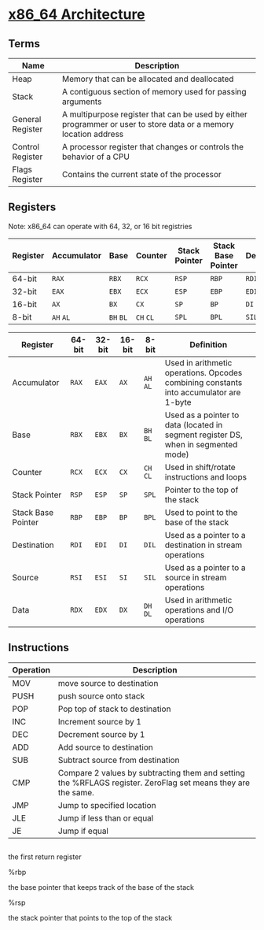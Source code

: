 # [x86_64 Architecture](https://en.wikibooks.org/wiki/X86_Assembly/X86_Architecture)

## Terms
| Name | Description |
| - | - |
|Heap|Memory that can be allocated and deallocated|
|Stack|A contiguous section of memory used for passing arguments|
|General Register|A multipurpose register that can be used by either programmer or user to store data or a memory location address|
|Control Register|A processor register that changes or controls the behavior of a CPU|
|Flags Register|Contains the current state of the processor|
## Registers
Note: x86_64 can operate with 64, 32, or 16 bit registries

|Register |Accumulator| Base | Counter |Stack Pointer | Stack Base Pointer |Destination |Source |Data|
| - | - | - | - | - | - | - | - | - |
|64-bit |`RAX` 	|`RBX` 		|`RCX` 		|`RSP` 	|`RBP`	|`RDI` 	|`RSI` 	|`RDX`|
|32-bit |`EAX` 	|`EBX` 		|`ECX` 		|`ESP` 	|`EBP` 	|`EDI` 	|`ESI` 	|`EDX`|
|16-bit |`AX`	|`BX` 		|`CX` 		|`SP` 	|`BP` 	|`DI` 	|`SI` 	|`DX`|
|8-bit	|`AH` `AL`|`BH` `BL`	|`CH` `CL`	|`SPL`  |`BPL`	| `SIL` | `DH`,`DL`|

| Register 		| 64-bit | 32-bit | 16-bit | 8-bit | Definition |
| - | - | - | - | - | - |
|Accumulator		|`RAX`|`EAX`|`AX`|`AH` `AL`|Used in arithmetic operations. Opcodes combining constants into accumulator are 1-byte|
|Base			|`RBX`|`EBX`|`BX`|`BH` `BL`|Used as a pointer to data (located in segment register DS, when in segmented mode)|
|Counter		|`RCX`|`ECX`|`CX`|`CH` `CL`|Used in shift/rotate instructions and loops|
|Stack Pointer		|`RSP`|`ESP`|`SP`|`SPL`|Pointer to the top of the stack|
|Stack Base Pointer	|`RBP`|`EBP`|`BP`|`BPL`|Used to point to the base of the stack|
|Destination		|`RDI`|`EDI`|`DI`|`DIL`|Used as a pointer to a destination in stream operations|
|Source			|`RSI`|`ESI`|`SI`|`SIL`|Used as a pointer to a source in stream operations|
|Data			|`RDX`|`EDX`|`DX`|`DH` `DL`|Used in arithmetic operations and I/O operations|


## Instructions
| Operation | Description |
| - | - |
|MOV|move source to destination|
|PUSH|push source onto stack|
|POP|Pop top of stack to destination|
|INC|Increment source by 1|
|DEC|Decrement source by 1|
|ADD|Add source to destination|
|SUB|Subtract source from destination|
|CMP|Compare 2 values by subtracting them and setting the %RFLAGS register. ZeroFlag set means they are the same.|
|JMP|Jump to specified location|
|JLE|Jump if less than or equal|
|JE|Jump if equal|

## 


	

the first return register

%rbp
	

the base pointer that keeps track of the base of the stack

%rsp
	

the stack pointer that points to the top of the stack
